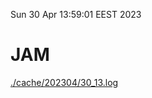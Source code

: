 Sun 30 Apr 13:59:01 EEST 2023
# JAM
<a href='./cache/202304/30_13.log'>./cache/202304/30_13.log</a>
